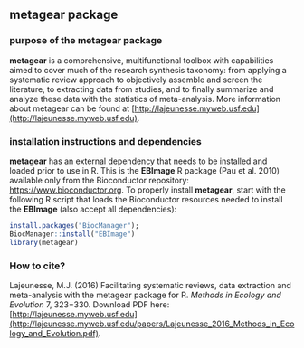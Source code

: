 ## metagear package

### purpose of the metagear package
**metagear** is a comprehensive, multifunctional toolbox with capabilities aimed to cover much of the research synthesis taxonomy: from applying a systematic review approach to objectively assemble and screen the literature, to extracting data from studies, and to finally summarize and analyze these data with the statistics of meta-analysis. More information about metagear can be found at [http://lajeunesse.myweb.usf.edu](http://lajeunesse.myweb.usf.edu).

### installation instructions and dependencies
**metagear** has an external dependency that needs to be installed and loaded prior to use in R. This is the **EBImage** R package (Pau et al. 2010) available only from the Bioconductor repository: https://www.bioconductor.org. 
To properly install **metagear**, start with the following R script that loads the Bioconductor resources needed to install the **EBImage** (also accept all dependencies):

``` r
install.packages("BiocManager"); 
BiocManager::install("EBImage")
library(metagear)
``` 

### How to cite?
Lajeunesse, M.J. (2016) Facilitating systematic reviews, data extraction and meta-analysis with the metagear package for R. *Methods in Ecology and Evolution* 7, 323−330. Download PDF here: [http://lajeunesse.myweb.usf.edu](http://lajeunesse.myweb.usf.edu/papers/Lajeunesse_2016_Methods_in_Ecology_and_Evolution.pdf).